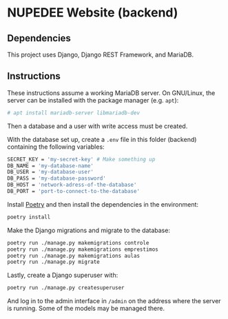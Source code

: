 # NUPEDEE Website (backend)

## Dependencies

This project uses Django, Django REST Framework, and MariaDB.

## Instructions

These instructions assume a working MariaDB server. On GNU/Linux, the server can be installed with the package manager (e.g. `apt`):

``` sh
# apt install mariadb-server libmariadb-dev
```

Then a database and a user with write access must be created.

With the database set up, create a `.env` file in this folder (backend) containing the following variables:

``` sh
SECRET_KEY = 'my-secret-key' # Make something up
DB_NAME = 'my-database-name'
DB_USER = 'my-database-user'
DB_PASS = 'my-database-password'
DB_HOST = 'network-adress-of-the-database'
DB_PORT = 'port-to-connect-to-the-database'
```

Install [Poetry](https://python-poetry.org/) and then install the dependencies in the environment:

``` sh
poetry install
```

Make the Django migrations and migrate to the database:

``` sh
poetry run ./manage.py makemigrations controle
poetry run ./manage.py makemigrations emprestimos
poetry run ./manage.py makemigrations aulas
poetry run ./manage.py migrate
```

Lastly, create a Django superuser with:

``` sh
poetry run ./manage.py createsuperuser
```

And log in to the admin interface in `/admin` on the address where the server is running. Some of the models may be managed there.
